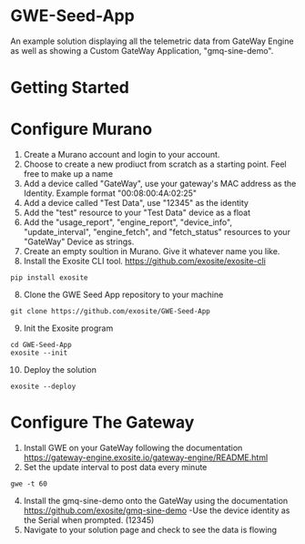 # GWE-Seed-App
An example solution displaying all the telemetric data from GateWay Engine as well as showing a Custom GateWay Application, "gmq-sine-demo".
# Getting Started
# Configure Murano
1. Create a Murano account and login to your account.
2. Choose to create a new prodiuct from scratch as a starting point. Feel free to make up a name
3. Add a device called "GateWay", use your gateway's MAC address as the Identity. Example format "00:08:00:4A:02:25"
4. Add a device called "Test Data", use "12345" as the identity
5. Add the "test" resource to your "Test Data" device as a float
6. Add the "usage_report", "engine_report", "device_info", "update_interval", "engine_fetch", and "fetch_status" resources to your "GateWay" Device as strings.
7. Create an empty soultion in Murano. Give it whatever name you like. 
7. Install the Exosite CLI tool. https://github.com/exosite/exosite-cli
```
pip install exosite
```
8. Clone the GWE Seed App repository to your machine
```
git clone https://github.com/exosite/GWE-Seed-App
```
9. Init the Exosite program
```
cd GWE-Seed-App
exosite --init
```
10. Deploy the solution
```
exosite --deploy
```

# Configure The Gateway 
1. Install GWE on your GateWay following the documentation https://gateway-engine.exosite.io/gateway-engine/README.html
2. Set the update interval to post data every minute
```
gwe -t 60
```
4. Install the gmq-sine-demo onto the GateWay using the documentation https://github.com/exosite/gmq-sine-demo
	-Use the device identity as the Serial when prompted. (12345)
5. Navigate to your solution page and check to see the data is flowing
